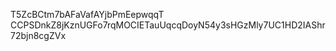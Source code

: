 T5ZcBCtm7bAFaVafAYjbPmEepwqqT CCPSDnkZ8jKznUGFo7rqMOCIETauUqcqDoyN54y3sHGzMly7UC1HD2IAShr72bjn8cgZVx
